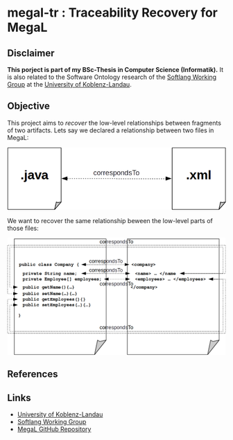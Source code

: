 # megal-tr : Traceability Recovery for MegaL

## Disclaimer
**This porject is part of my BSc-Thesis in Computer Science (Informatik).**
It is also related to the Software Ontology research of the [Softlang Working Group](http://softlang.wikidot.com/) at the [University of Koblenz-Landau](http://www.uni-koblenz-landau.de).

## Objective
This project aims to *recover* the low-level relationships between fragments of two artifacts.
Lets say we declared a relationship between two files in MegaL:

![img](img/png/intro1.png)

We want to recover the same relationship beween the low-level parts of those files:

![img](img/png/intro2.png)

## References

## Links
- [University of Koblenz-Landau](http://www.uni-koblenz-landau.de)
- [Softlang Working Group](http://softlang.wikidot.com/)
- [MegaL GitHub Repository](https://github.com/avaranovich/megal-xtext)
